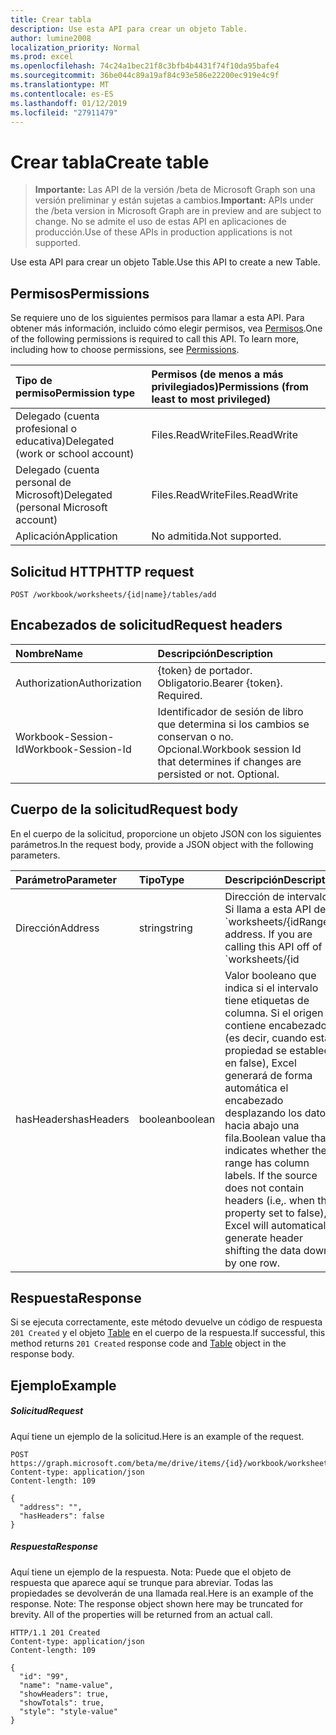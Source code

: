 ```yaml
---
title: Crear tabla
description: Use esta API para crear un objeto Table.
author: lumine2008
localization_priority: Normal
ms.prod: excel
ms.openlocfilehash: 74c24a1bec21f8c3bfb4b4431f74f10da95bafe4
ms.sourcegitcommit: 36be044c89a19af84c93e586e22200ec919e4c9f
ms.translationtype: MT
ms.contentlocale: es-ES
ms.lasthandoff: 01/12/2019
ms.locfileid: "27911479"
---
```

# <a name="create-table"></a><span data-ttu-id="ae525-103">Crear tabla</span><span class="sxs-lookup"><span data-stu-id="ae525-103">Create table</span></span>

> <span data-ttu-id="ae525-104">**Importante:** Las API de la versión /beta de Microsoft Graph son una versión preliminar y están sujetas a cambios.</span><span class="sxs-lookup"><span data-stu-id="ae525-104">**Important:** APIs under the /beta version in Microsoft Graph are in preview and are subject to change.</span></span> <span data-ttu-id="ae525-105">No se admite el uso de estas API en aplicaciones de producción.</span><span class="sxs-lookup"><span data-stu-id="ae525-105">Use of these APIs in production applications is not supported.</span></span>

<span data-ttu-id="ae525-106">Use esta API para crear un objeto Table.</span><span class="sxs-lookup"><span data-stu-id="ae525-106">Use this API to create a new Table.</span></span>
## <a name="permissions"></a><span data-ttu-id="ae525-107">Permisos</span><span class="sxs-lookup"><span data-stu-id="ae525-107">Permissions</span></span>
<span data-ttu-id="ae525-p102">Se requiere uno de los siguientes permisos para llamar a esta API. Para obtener más información, incluido cómo elegir permisos, vea [Permisos](/graph/permissions-reference).</span><span class="sxs-lookup"><span data-stu-id="ae525-p102">One of the following permissions is required to call this API. To learn more, including how to choose permissions, see [Permissions](/graph/permissions-reference).</span></span>

|<span data-ttu-id="ae525-110">Tipo de permiso</span><span class="sxs-lookup"><span data-stu-id="ae525-110">Permission type</span></span>      | <span data-ttu-id="ae525-111">Permisos (de menos a más privilegiados)</span><span class="sxs-lookup"><span data-stu-id="ae525-111">Permissions (from least to most privileged)</span></span>              |
|:--------------------|:---------------------------------------------------------|
|<span data-ttu-id="ae525-112">Delegado (cuenta profesional o educativa)</span><span class="sxs-lookup"><span data-stu-id="ae525-112">Delegated (work or school account)</span></span> | <span data-ttu-id="ae525-113">Files.ReadWrite</span><span class="sxs-lookup"><span data-stu-id="ae525-113">Files.ReadWrite</span></span>    |
|<span data-ttu-id="ae525-114">Delegado (cuenta personal de Microsoft)</span><span class="sxs-lookup"><span data-stu-id="ae525-114">Delegated (personal Microsoft account)</span></span> | <span data-ttu-id="ae525-115">Files.ReadWrite</span><span class="sxs-lookup"><span data-stu-id="ae525-115">Files.ReadWrite</span></span>    |
|<span data-ttu-id="ae525-116">Aplicación</span><span class="sxs-lookup"><span data-stu-id="ae525-116">Application</span></span> | <span data-ttu-id="ae525-117">No admitida.</span><span class="sxs-lookup"><span data-stu-id="ae525-117">Not supported.</span></span> |

## <a name="http-request"></a><span data-ttu-id="ae525-118">Solicitud HTTP</span><span class="sxs-lookup"><span data-stu-id="ae525-118">HTTP request</span></span>
<!-- { "blockType": "ignored" } -->
```http
POST /workbook/worksheets/{id|name}/tables/add

```
## <a name="request-headers"></a><span data-ttu-id="ae525-119">Encabezados de solicitud</span><span class="sxs-lookup"><span data-stu-id="ae525-119">Request headers</span></span>
| <span data-ttu-id="ae525-120">Nombre</span><span class="sxs-lookup"><span data-stu-id="ae525-120">Name</span></span>       | <span data-ttu-id="ae525-121">Descripción</span><span class="sxs-lookup"><span data-stu-id="ae525-121">Description</span></span>|
|:---------------|:----------|
| <span data-ttu-id="ae525-122">Authorization</span><span class="sxs-lookup"><span data-stu-id="ae525-122">Authorization</span></span>  | <span data-ttu-id="ae525-p103">{token} de portador. Obligatorio.</span><span class="sxs-lookup"><span data-stu-id="ae525-p103">Bearer {token}. Required.</span></span> |
| <span data-ttu-id="ae525-125">Workbook-Session-Id</span><span class="sxs-lookup"><span data-stu-id="ae525-125">Workbook-Session-Id</span></span>  | <span data-ttu-id="ae525-p104">Identificador de sesión de libro que determina si los cambios se conservan o no. Opcional.</span><span class="sxs-lookup"><span data-stu-id="ae525-p104">Workbook session Id that determines if changes are persisted or not. Optional.</span></span>|

## <a name="request-body"></a><span data-ttu-id="ae525-128">Cuerpo de la solicitud</span><span class="sxs-lookup"><span data-stu-id="ae525-128">Request body</span></span>
<span data-ttu-id="ae525-129">En el cuerpo de la solicitud, proporcione un objeto JSON con los siguientes parámetros.</span><span class="sxs-lookup"><span data-stu-id="ae525-129">In the request body, provide a JSON object with the following parameters.</span></span> 

| <span data-ttu-id="ae525-130">Parámetro</span><span class="sxs-lookup"><span data-stu-id="ae525-130">Parameter</span></span>       | <span data-ttu-id="ae525-131">Tipo</span><span class="sxs-lookup"><span data-stu-id="ae525-131">Type</span></span>|<span data-ttu-id="ae525-132">Descripción</span><span class="sxs-lookup"><span data-stu-id="ae525-132">Description</span></span>|
|:---------------|:----------|:----------|
| <span data-ttu-id="ae525-133">Dirección</span><span class="sxs-lookup"><span data-stu-id="ae525-133">Address</span></span>  | <span data-ttu-id="ae525-134">string</span><span class="sxs-lookup"><span data-stu-id="ae525-134">string</span></span>| <span data-ttu-id="ae525-p105">Dirección de intervalo. Si llama a esta API de \`worksheets/{id</span><span class="sxs-lookup"><span data-stu-id="ae525-p105">Range address. If you are calling this API off of \`worksheets/{id</span></span>|<span data-ttu-id="ae525-137">name}/tables/add` path, there is no need to support the sheet name prefix in the address. However, if you are calling this off of `workbook/tables/add` path, then supply the sheet name on which the table needs to be created (example: `sheet1!A1:D4\`)</span><span class="sxs-lookup"><span data-stu-id="ae525-137">name}/tables/add` path, there is no need to support the sheet name prefix in the address. However, if you are calling this off of `workbook/tables/add` path, then supply the sheet name on which the table needs to be created (example: `sheet1!A1:D4\`)</span></span>|
| <span data-ttu-id="ae525-138">hasHeaders</span><span class="sxs-lookup"><span data-stu-id="ae525-138">hasHeaders</span></span>  | <span data-ttu-id="ae525-139">boolean</span><span class="sxs-lookup"><span data-stu-id="ae525-139">boolean</span></span>|<span data-ttu-id="ae525-p106">Valor booleano que indica si el intervalo tiene etiquetas de columna. Si el origen no contiene encabezados (es decir, cuando esta propiedad se establece en false), Excel generará de forma automática el encabezado desplazando los datos hacia abajo una fila.</span><span class="sxs-lookup"><span data-stu-id="ae525-p106">Boolean value that indicates whether the range has column labels. If the source does not contain headers (i.e,. when this property set to false), Excel will automatically generate header shifting the data down by one row.</span></span>|

## <a name="response"></a><span data-ttu-id="ae525-143">Respuesta</span><span class="sxs-lookup"><span data-stu-id="ae525-143">Response</span></span>

<span data-ttu-id="ae525-144">Si se ejecuta correctamente, este método devuelve un código de respuesta `201 Created` y el objeto [Table](../resources/table.md) en el cuerpo de la respuesta.</span><span class="sxs-lookup"><span data-stu-id="ae525-144">If successful, this method returns `201 Created` response code and [Table](../resources/table.md) object in the response body.</span></span>

## <a name="example"></a><span data-ttu-id="ae525-145">Ejemplo</span><span class="sxs-lookup"><span data-stu-id="ae525-145">Example</span></span>
##### <a name="request"></a><span data-ttu-id="ae525-146">Solicitud</span><span class="sxs-lookup"><span data-stu-id="ae525-146">Request</span></span>
<span data-ttu-id="ae525-147">Aquí tiene un ejemplo de la solicitud.</span><span class="sxs-lookup"><span data-stu-id="ae525-147">Here is an example of the request.</span></span>
<!-- {
  "blockType": "request",
  "name": "create_table_from_worksheet"
}-->
```http
POST https://graph.microsoft.com/beta/me/drive/items/{id}/workbook/worksheets/{id|name}/tables/$/add
Content-type: application/json
Content-length: 109

{
  "address": "",
  "hasHeaders": false
}
```
##### <a name="response"></a><span data-ttu-id="ae525-148">Respuesta</span><span class="sxs-lookup"><span data-stu-id="ae525-148">Response</span></span>
<span data-ttu-id="ae525-p107">Aquí tiene un ejemplo de la respuesta. Nota: Puede que el objeto de respuesta que aparece aquí se trunque para abreviar. Todas las propiedades se devolverán de una llamada real.</span><span class="sxs-lookup"><span data-stu-id="ae525-p107">Here is an example of the response. Note: The response object shown here may be truncated for brevity. All of the properties will be returned from an actual call.</span></span>
<!-- {
  "blockType": "response",
  "truncated": true,
  "@odata.type": "microsoft.graph.table"
} -->
```http
HTTP/1.1 201 Created
Content-type: application/json
Content-length: 109

{
  "id": "99",
  "name": "name-value",
  "showHeaders": true,
  "showTotals": true,
  "style": "style-value"
}
```

<!-- uuid: 8fcb5dbc-d5aa-4681-8e31-b001d5168d79
2015-10-25 14:57:30 UTC -->
<!-- {
  "type": "#page.annotation",
  "description": "Create Table",
  "keywords": "",
  "section": "documentation",
  "tocPath": ""
}-->
